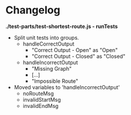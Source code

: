 # Changelog

**./test-parts/test-shortest-route.js - runTests**
* Split unit tests into groups.
	* handleCorrectOutput
		* "Correct Output - Open" as "Open"
		* "Correct Output - Closed" as "Closed"
	* handleIncorrectOutput
		* "Missing Graph"
		* [...]
		* "Impossible Route"
* Moved variables to 'handleIncorrectOutput'
	* noRouteMsg
	* invalidStartMsg
	* invalidEndMsg